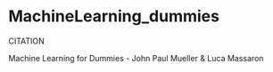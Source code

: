 # MachineLearning_dummies

CITATION

Machine Learning for Dummies - John Paul Mueller & Luca Massaron
